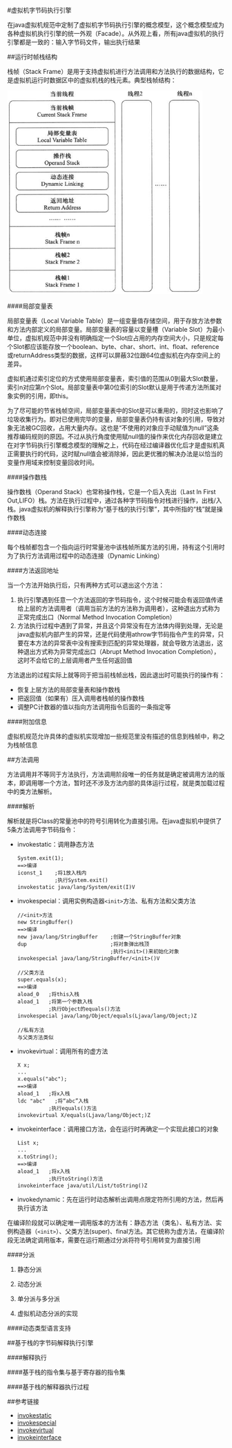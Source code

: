 #虚拟机字节码执行引擎

在java虚拟机规范中定制了虚拟机字节码执行引擎的概念模型，这个概念模型成为各种虚拟机执行引擎的统一外观（Facade）。从外观上看，所有java虚拟机的执行引擎都是一致的：输入字节码文件，输出执行结果

##运行时帧栈结构

栈帧（Stack Frame）是用于支持虚拟机进行方法调用和方法执行的数据结构，它是虚拟机运行时数据区中的虚拟机栈的栈元素。典型栈帧结构：

![栈帧的概念结构](../images/栈帧的概念结构.png)

####局部变量表

局部变量表（Local Variable Table）是一组变量值存储空间，用于存放方法参数和方法内部定义的局部变量。局部变量表的容量以变量槽（Variable Slot）为最小单位，虚拟机规范中并没有明确指定一个Slot应占用的内存空间大小，只是规定每个Slot都应该能存放一个boolean、byte、char、short、int、float、reference或returnAddress类型的数据，这样可以屏蔽32位跟64位虚拟机在内存空间上的差异。

虚拟机通过索引定位的方式使用局部变量表，索引值的范围从0到最大Slot数量，索引n对应第n个Slot。局部变量表中第0位索引的Slot默认是用于传递方法所属对象实例的引用，即this。

为了尽可能的节省栈帧空间，局部变量表中的Slot是可以重用的，同时这也影响了垃圾收集行为。即对已使用完毕的变量，局部变量表仍持有该对象的引用，导致对象无法被GC回收，占用大量内存。这也是“不使用的对象应手动赋值为null”这条推荐编码规则的原因。不过从执行角度使用赋null值的操作来优化内存回收是建立在对字节码执行引擎概念模型的理解之上，代码在经过编译器优化后才是虚拟机真正需要执行的代码，这时赋null值会被消除掉，因此更优雅的解决办法是以恰当的变量作用域来控制变量回收时间。

####操作数栈

操作数栈（Operand Stack）也常称操作栈，它是一个后入先出（Last In First Out,LIFO）栈。方法在执行过程中，通过各种字节码指令对栈进行操作，出栈/入栈。java虚拟机的解释执行引擎称为“基于栈的执行引擎”，其中所指的“栈”就是操作数栈

####动态连接

每个栈帧都包含一个指向运行时常量池中该栈帧所属方法的引用，持有这个引用时为了执行方法调用过程中的动态连接（Dynamic Linking）

####方法返回地址

当一个方法开始执行后，只有两种方式可以退出这个方法：

1. 执行引擎遇到任意一个方法返回的字节码指令，这个时候可能会有返回值传递给上层的方法调用者（调用当前方法的方法称为调用者），这种退出方式称为正常完成出口（Normal Method Invocation Completion）
2. 方法执行过程中遇到了异常，并且这个异常没有在方法体内得到处理，无论是java虚拟机内部产生的异常，还是代码使用athrow字节码指令产生的异常，只要在本方法的异常表中没有搜索到匹配的异常处理器，就会导致方法退出，这种退出方式称为异常完成出口（Abrupt Method Invocation Completion），这时不会给它的上层调用者产生任何返回值

方法退出的过程实际上就等同于把当前栈帧出栈，因此退出时可能执行的操作有：

  * 恢复上层方法的局部变量表和操作数栈
  * 把返回值（如果有）压入调用者栈帧的操作数栈
  * 调整PC计数器的值以指向方法调用指令后面的一条指定等

####附加信息

虚拟机规范允许具体的虚拟机实现增加一些规范里没有描述的信息到栈帧中，称之为栈帧信息

##方法调用

方法调用并不等同于方法执行，方法调用阶段唯一的任务就是确定被调用方法的版本，即调用哪一个方法，暂时还不涉及方法内部的具体运行过程，就是类加载过程中的类方法解析。

####解析

解析就是将Class的常量池中的符号引用转化为直接引用。在java虚拟机中提供了5条方法调用字节码指令：

* invokestatic：调用静态方法

  ```
  System.exit(1);
  ==>编译
  iconst_1    ;将1放入栈内
              ;执行System.exit()
  invokestatic java/lang/System/exit(I)V
  ```

* invokespecial：调用实例构造器```<init>```方法、私有方法和父类方法

  ```
  //<init>方法
  new StringBuffer()
  ==>编译
  new java/lang/StringBuffer    ;创建一个StringBuffer对象
  dup                           ;将对象弹出栈顶
                                ;执行<init>()来初始化对象
  invokespecial java/lang/StringBuffer/<init>()V

  //父类方法
  super.equals(x);
  ==>编译
  aload_0   ;将this入栈
  aload_1   ;将第一个参数入栈
            ;执行Object的equals()方法
  invokespecial java/lang/Object/equals(Ljava/lang/Object;)Z

  //私有方法
  与父类方法类似
  ```

* invokevirtual：调用所有的虚方法

  ```
  X x;
  ...
  x.equals("abc");
  ==>编译
  aload_1   ;将x入栈
  ldc "abc"   ;将“abc”入栈
            ;执行equals()方法
  invokevirtual X/equals(Ljava/lang/Object;)Z
  ```

* invokeinterface：调用接口方法，会在运行时再确定一个实现此接口的对象

  ```
  List x;
  ...
  x.toString();
  ==>编译
  aload_1   ;将x入栈
            ;执行toString()方法
  invokeinterface java/util/List/toString()Z
  ```

* invokedynamic：先在运行时动态解析出调用点限定符所引用的方法，然后再执行该方法

在编译阶段就可以确定唯一调用版本的方法有：静态方法（类名）、私有方法、实例构造器（```<init>```）、父类方法(super)、final方法。其它统称为虚方法，在编译阶段无法确定调用版本，需要在运行期通过分派将符号引用转变为直接引用

####分派

1. 静态分派

2. 动态分派

3. 单分派与多分派

4. 虚拟机动态分派的实现

####动态类型语言支持

##基于栈的字节码解释执行引擎

####解释执行

####基于栈的指令集与基于寄存器的指令集

####基于栈的解释器执行过程

##参考链接

* [invokestatic](http://cs.au.dk/~mis/dOvs/jvmspec/ref--34.html)
* [invokespecial](http://cs.au.dk/~mis/dOvs/jvmspec/ref--33.html)
* [invokevirtual](http://cs.au.dk/~mis/dOvs/jvmspec/ref--35.html)
* [invokeinterface](http://cs.au.dk/~mis/dOvs/jvmspec/ref--32.html)
